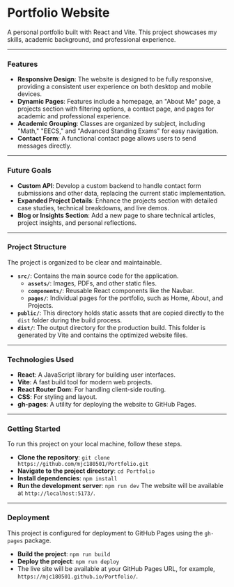 # Portfolio Website

A personal portfolio built with React and Vite. This project showcases my skills, academic background, and professional experience.

---

### Features

-   **Responsive Design**: The website is designed to be fully responsive, providing a consistent user experience on both desktop and mobile devices.
-   **Dynamic Pages**: Features include a homepage, an "About Me" page, a projects section with filtering options, a contact page, and pages for academic and professional experience.
-   **Academic Grouping**: Classes are organized by subject, including "Math," "EECS," and "Advanced Standing Exams" for easy navigation.
-   **Contact Form**: A functional contact page allows users to send messages directly.

---

### Future Goals

-   **Custom API**: Develop a custom backend to handle contact form submissions and other data, replacing the current static implementation.
-   **Expanded Project Details**: Enhance the projects section with detailed case studies, technical breakdowns, and live demos.
-   **Blog or Insights Section**: Add a new page to share technical articles, project insights, and personal reflections.

---

### Project Structure

The project is organized to be clear and maintainable.

-   **`src/`**: Contains the main source code for the application.
    -   **`assets/`**: Images, PDFs, and other static files.
    -   **`components/`**: Reusable React components like the Navbar.
    -   **`pages/`**: Individual pages for the portfolio, such as Home, About, and Projects.
-   **`public/`**: This directory holds static assets that are copied directly to the `dist` folder during the build process.
-   **`dist/`**: The output directory for the production build. This folder is generated by Vite and contains the optimized website files.

---

### Technologies Used

-   **React**: A JavaScript library for building user interfaces.
-   **Vite**: A fast build tool for modern web projects.
-   **React Router Dom**: For handling client-side routing.
-   **CSS**: For styling and layout.
-   **gh-pages**: A utility for deploying the website to GitHub Pages.

---

### Getting Started

To run this project on your local machine, follow these steps.

-   **Clone the repository**:
    `git clone https://github.com/mjc180501/Portfolio.git`
-   **Navigate to the project directory**:
    `cd Portfolio`
-   **Install dependencies**:
    `npm install`
-   **Run the development server**:
    `npm run dev`
    The website will be available at `http://localhost:5173/`.

---

### Deployment

This project is configured for deployment to GitHub Pages using the `gh-pages` package.

-   **Build the project**:
    `npm run build`
-   **Deploy the project**:
    `npm run deploy`
-   The live site will be available at your GitHub Pages URL, for example, `https://mjc180501.github.io/Portfolio/`.
